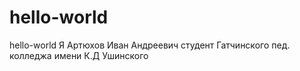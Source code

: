 # hello-world
hello-world
Я Артюхов Иван Андреевич студент Гатчинского пед. колледжа имени К.Д  Ушинского
